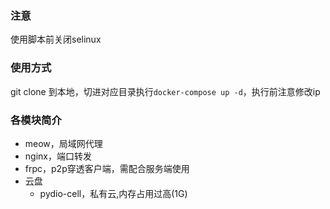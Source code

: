 ### 注意
使用脚本前关闭selinux

### 使用方式
git clone 到本地，切进对应目录执行`docker-compose up -d`，执行前注意修改ip

### 各模块简介
* meow，局域网代理
* nginx，端口转发
* frpc，p2p穿透客户端，需配合服务端使用
* 云盘
  * pydio-cell，私有云,内存占用过高(1G)
